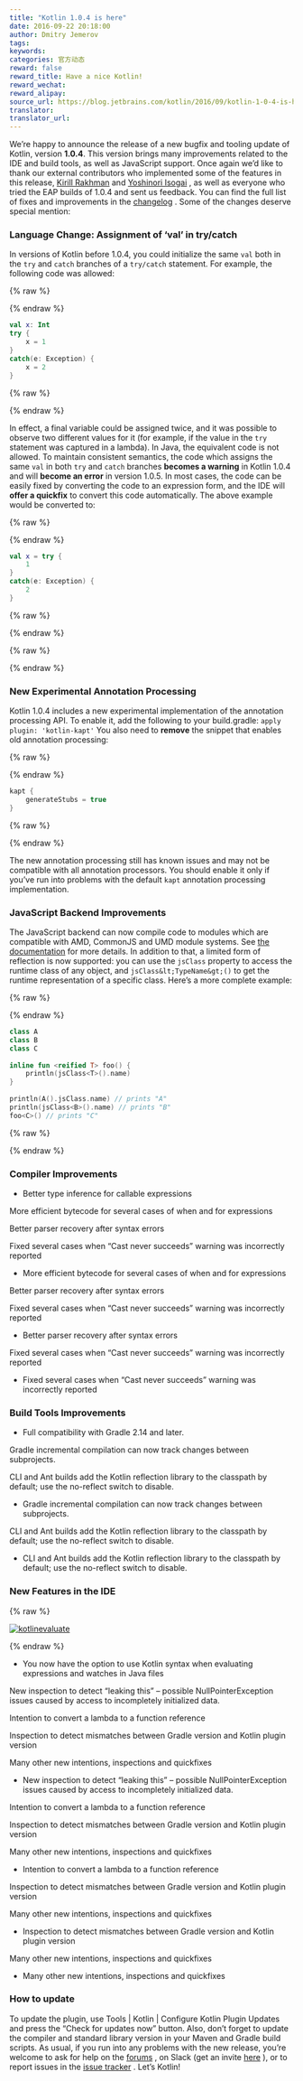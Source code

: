 ```yaml
---
title: "Kotlin 1.0.4 is here"
date: 2016-09-22 20:18:00
author: Dmitry Jemerov
tags:
keywords:
categories: 官方动态
reward: false
reward_title: Have a nice Kotlin!
reward_wechat:
reward_alipay:
source_url: https://blog.jetbrains.com/kotlin/2016/09/kotlin-1-0-4-is-here/
translator:
translator_url:
---
```


We’re happy to announce the release of a new bugfix and tooling update of Kotlin, version **1.0.4**. This version brings many improvements related to the IDE and build tools, as well as JavaScript support.
Once again we’d like to thank our external contributors who implemented some of the features in this release, [Kirill Rakhman](https://github.com/cypressious) and [Yoshinori Isogai](https://github.com/shiraji) , as well as everyone who tried the EAP builds of 1.0.4 and sent us feedback.
You can find the full list of fixes and improvements in the [changelog](https://github.com/JetBrains/kotlin/blob/1.0.4/ChangeLog.md) . Some of the changes deserve special mention:
### Language Change: Assignment of ‘val’ in try/catch

In versions of Kotlin before 1.0.4, you could initialize the same `val` both in the `try` and `catch` branches of a `try/catch` statement. For example, the following code was allowed:

{% raw %}
<p></p>
{% endraw %}

```kotlin
val x: Int
try {
    x = 1
}
catch(e: Exception) {
    x = 2
}
```

{% raw %}
<p></p>
{% endraw %}

In effect, a final variable could be assigned twice, and it was possible to observe two different values for it (for example, if the value in the `try` statement was captured in a lambda). In Java, the equivalent code is not allowed.
To maintain consistent semantics, the code which assigns the same `val` in both `try` and `catch` branches **becomes a warning** in Kotlin 1.0.4 and will **become an error** in version 1.0.5. In most cases, the code can be easily fixed by converting the code to an expression form, and the IDE will **offer a quickfix** to convert this code automatically. The above example would be converted to:

{% raw %}
<p></p>
{% endraw %}

```kotlin
val x = try {
    1
}
catch(e: Exception) {
    2
}
```

{% raw %}
<p></p>
{% endraw %}


{% raw %}
<p><span id="more-4275"></span></p>
{% endraw %}

### New Experimental Annotation Processing

Kotlin 1.0.4 includes a new experimental implementation of the annotation processing API. To enable it, add the following to your build.gradle:
`apply plugin: 'kotlin-kapt'`
You also need to **remove** the snippet that enables old annotation processing:

{% raw %}
<p></p>
{% endraw %}

```kotlin
kapt {
    generateStubs = true
}
```

{% raw %}
<p></p>
{% endraw %}

The new annotation processing still has known issues and may not be compatible with all annotation processors. You should enable it only if you’ve run into problems with the default `kapt` annotation processing implementation.
### JavaScript Backend Improvements

The JavaScript backend can now compile code to modules which are compatible with AMD, CommonJS and UMD module systems. See [the documentation](http://kotlinlang.org/docs/reference/js-modules.html) for more details.
In addition to that, a limited form of reflection is now supported: you can use the `jsClass` property to access the runtime class of any object, and `jsClass&lt;TypeName&gt;()` to get the runtime representation of a specific class. Here’s a more complete example:

{% raw %}
<p></p>
{% endraw %}

```kotlin
class A
class B
class C
 
inline fun <reified T> foo() {
    println(jsClass<T>().name)
}
 
println(A().jsClass.name) // prints "A"
println(jsClass<B>().name) // prints "B"
foo<C>() // prints "C"
```

{% raw %}
<p></p>
{% endraw %}

### Compiler Improvements


* Better type inference for callable expressions

More efficient bytecode for several cases of when and for expressions

Better parser recovery after syntax errors

Fixed several cases when “Cast never succeeds” warning was incorrectly reported
* More efficient bytecode for several cases of when and for expressions

Better parser recovery after syntax errors

Fixed several cases when “Cast never succeeds” warning was incorrectly reported
* Better parser recovery after syntax errors

Fixed several cases when “Cast never succeeds” warning was incorrectly reported
* Fixed several cases when “Cast never succeeds” warning was incorrectly reported

### Build Tools Improvements


* Full compatibility with Gradle 2.14 and later.

Gradle incremental compilation can now track changes between subprojects.

CLI and Ant builds add the Kotlin reflection library to the classpath by default; use the no-reflect switch to disable.
* Gradle incremental compilation can now track changes between subprojects.

CLI and Ant builds add the Kotlin reflection library to the classpath by default; use the no-reflect switch to disable.
* CLI and Ant builds add the Kotlin reflection library to the classpath by default; use the no-reflect switch to disable.

### New Features in the IDE


{% raw %}
<p><a href="https://i1.wp.com/blog.jetbrains.com/kotlin/files/2016/09/KotlinEvaluate.png?ssl=1" rel="attachment wp-att-4285"><img alt="kotlinevaluate" class="alignnone size-full wp-image-4285" data-recalc-dims="1" src="https://i1.wp.com/blog.jetbrains.com/kotlin/files/2016/09/KotlinEvaluate.png?resize=640%2C648&amp;ssl=1"/></a></p>
{% endraw %}


* You now have the option to use Kotlin syntax when evaluating expressions and watches in Java files

New inspection to detect “leaking this” – possible NullPointerException issues caused by access to incompletely initialized data.

Intention to convert a lambda to a function reference

Inspection to detect mismatches between Gradle version and Kotlin plugin version

Many other new intentions, inspections and quickfixes
* New inspection to detect “leaking this” – possible NullPointerException issues caused by access to incompletely initialized data.

Intention to convert a lambda to a function reference

Inspection to detect mismatches between Gradle version and Kotlin plugin version

Many other new intentions, inspections and quickfixes
* Intention to convert a lambda to a function reference

Inspection to detect mismatches between Gradle version and Kotlin plugin version

Many other new intentions, inspections and quickfixes
* Inspection to detect mismatches between Gradle version and Kotlin plugin version

Many other new intentions, inspections and quickfixes
* Many other new intentions, inspections and quickfixes

### How to update

To update the plugin, use Tools | Kotlin | Configure Kotlin Plugin Updates and press the “Check for updates now” button. Also, don’t forget to update the compiler and standard library version in your Maven and Gradle build scripts.
As usual, if you run into any problems with the new release, you’re welcome to ask for help on the [forums](https://discuss.kotlinlang.org/) , on Slack (get an invite [here](http://kotlinslackin.herokuapp.com/) ), or to report issues in the [issue tracker](https://youtrack.jetbrains.com/issues/KT) .
Let’s Kotlin!
